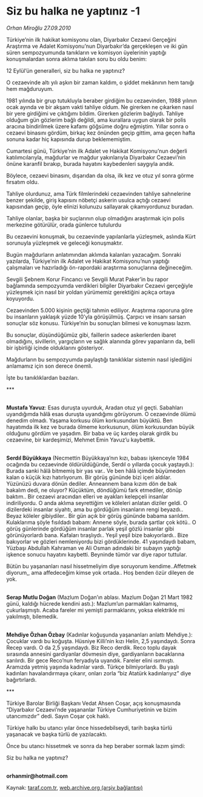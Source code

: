# Siz bu halka ne yaptınız -1

*Orhan Miroğlu 27.09.2010*

<div class="yazi"><p>Türkiye’nin ilk hakikat komisyonu olan, Diyarbakır Cezaevi Gerçeğini Araştırma ve Adalet Komisyonu’nun Diyarbakır’da gerçekleşen ve iki gün süren sempozyumunda tanıkların ve komisyon üyelerinin yaptığı konuşmalardan sonra aklıma takılan soru bu oldu benim:</p>
<p>12 Eylül’ün generalleri, siz bu halka ne yaptınız?</p>
<p>O cezaevinde altı yılı aşkın bir zaman kaldım, o şiddet mekânının hem tanığı hem mağduruyum.</p>
<p>1981 yılında bir grup tutukluyla beraber girdiğim bu cezaevinden, 1988 yılının ocak ayında ve bir akşam vakti tahliye oldum. Ne girerken ne çıkarken nasıl bir yere girdiğimi ve çıktığımı bildim. Girerken gözlerim bağlıydı. Tahliye olduğum gün gözlerim bağlı değildi, ama kurallara uygun olarak bir polis aracına bindirilmek üzere kafamı göğsüme doğru eğmiştim. Yıllar sonra o cezaevi binasını gördüm, birkaç kez önünden geçip gittim, ama geçen hafta sonuna kadar hiç kapısında durup beklememiştim.</p>
<p>Cumartesi günü, Türkiye’nin ilk Adalet ve Hakikat Komisyonu’nun değerli katılımcılarıyla, mağdurlar ve mağdur yakınlarıyla Diyarbakır Cezaevi’nin önüne karanfil bırakıp, burada hayatını kaybedenleri saygıyla andık.</p>
<p>Böylece, cezaevi binasını, dışarıdan da olsa, ilk kez ve otuz yıl sonra görme fırsatım oldu.</p>
<p>Tahliye olurdunuz, ama Türk filmlerindeki cezaevinden tahliye sahnelerine benzer şekilde, giriş kapısını nöbetçi askerin usulca açtığı cezaevi kapısından geçip, öyle elinizi kolunuzu sallayarak çıkamıyordunuz buradan. </p>
<p>Tahliye olanlar, başka bir suçlarının olup olmadığını araştırmak için polis merkezine götürülür, orada günlerce tutulurdu</p>
<p>Bu cezaevini konuşmak, bu cezaevinde yapılanlarla yüzleşmek, aslında Kürt sorunuyla yüzleşmek ve geleceği konuşmaktır.</p>
<p>Bugün mağdurların anlatımından aklımda kalanları yazacağım. Sonraki yazılarda, Türkiye’nin ilk Adalet ve Hakikat Komisyonu’nun yaptığı çalışmaları ve hazırladığı ön-rapordaki araştırma sonuçlarına değineceğim.</p>
<p>Sevgili Şebnem Korur Fincancı ve Sevgili Murat Paker’in bu rapor bağlamında sempozyumda verdikleri bilgiler Diyarbakır Cezaevi gerçeğiyle yüzleşmek için nasıl bir yoldan yürümemiz gerektiğini açıkça ortaya koyuyordu.</p>
<p>Cezaevinden 5.000 kişinin geçtiği tahmin ediliyor. Araştırma raporuna göre bu insanların yaklaşık yüzde 10’yla görüşülmüş. Çarpıcı ve insanı sarsan sonuçlar söz konusu. Türkiye’nin bu sonuçları bilmesi ve konuşması lazım.</p>
<p>Bu sonuçlar, düşündüğümüz gibi, faillerin sadece askerlerden ibaret olmadığını, sivillerin, yargıçların ve sağlık alanında görev yapanların da, belli bir işbirliği içinde olduklarını gösteriyor. </p>
<p>Mağdurların bu sempozyumda paylaştığı tanıklıklar sistemin nasıl işlediğini anlamamız için son derece önemli. </p>
<p>İşte bu tanıklıklardan bazıları.</p>
<p>***</p>
<p><b><br/>Mustafa Yavuz</b>: Esas duruşta uyurduk, Aradan otuz yıl geçti. Sabahları uyandığımda hâlâ esas duruşta uyandığımı görüyorum. O cezaevinde ölümü denedim olmadı. Yaşama korkusu ölüm korkusundan büyüktü. Ben hayatımda ilk kez ve burada ölmeme korkusunun, ölüm korkusundan büyük olduğunu gördüm ve yaşadım. Bir baba ve üç kardeş olarak girdik bu cezaevine, bir kardeşimizi, Mehmet Emin Yavuz’u kaybettik.</p>
<p><b><br/>Serdıl Büyükkaya</b> (Necmettin Büyükkaya’nın kızı, babası işkenceyle 1984 ocağında bu cezaevinde öldürüldüğünde, Serdıl o yıllarda çocuk yaştaydı.): Burada sanki hâlâ bitmemiş bir yas var.. Ve ben hâlâ içimde büyümeden kalan o küçük kızı hatırlıyorum. Bir görüş gününde bizi içeri aldılar. Yüzünüzü duvara dönün dediler. Anneannem bana kızım dön de bak bakalım dedi, ne oluyor? Küçüktüm, döndüğümü fark etmediler, dönüp baktım.. Bir cezaevi aracından elleri ve ayakları kelepçeli insanlar indiriliyordu. O anda aklıma seyrettiğim ve köleleri anlatan diziler geldi. O dizilerdeki insanlar siyahtı, ama bu gördüğüm insanların rengi beyazdı.. Beyaz köleler gibiydiler.. Bir gün açık bir görüş gününde babama sarıldım. Kulaklarıma şöyle fısıldadı babam: Annene söyle, burada şartlar çok kötü.. O görüş günlerinde gördüğüm insanlar parlak yeşil gözlü insanlar gibi görünüyorlardı bana. Kafaları tıraşlıydı.. Yeşil yeşil bize bakıyorlardı.. Bize bakıyorlar ve gözleri nemleniyordu bizi gördüklerinde. 41 yaşındaydı babam, Yüzbaşı Abdullah Kahraman ve Ali Osman adındaki bir subayın yaptığı işkence sonucu hayatını kaybetti. Beyninde tümör var diye rapor tuttular.</p>
<p>Bütün bu yaşananları nasıl hissetmeliyim diye soruyorum kendime..Affetmek diyorum,, ama affedeceğim kimse yok ortada.. Hoş benden özür dileyen de yok. </p>
<p><b><br/>Serap Mutlu Doğan</b> (Mazlum Doğan’ın ablası. Mazlum Doğan 21 Mart 1982 günü, kaldığı hücrede kendini astı.): Mazlum’un parmakları kalmamış, çukurlaşmıştı. Acaba fareler mi yemişti parmaklarını, yoksa elektrikle mi yakılmıştı, bilemedik.</p>
<p><b><br/>Mehdiye Özhan Özbay</b> (Kadınlar koğuşunda yaşananları anlattı Mehdiye.): Çocuklar vardı bu koğuşta. Hüsniye Killi’nin kızı Helin, 2,5 yaşındaydı. Sonra Recep vardı. O da 2,5 yaşındaydı. Biz Reco derdik. Reco toplu dayak sırasında annesini gardiyanlar dövmesin diye, gardiyanların bacaklarına sarılırdı. Bir gece Reco’nun feryadıyla uyandık. Fareler elini ısırmıştı. Aramızda yetmiş yaşında kadınlar vardı. Türkçe bilmiyorlardı. Bu yaşlı kadınları havalandırmaya çıkarır, onları zorla “biz Atatürk kadınlarıyız” diye bağırtırlardı. </p>
<p>***</p>
<p>Türkiye Barolar Birliği Başkanı Vedat Ahsen Coşar, açış konuşmasında “Diyarbakır Cezaevi’nde yaşananlar Türkiye Cumhuriyetinin ve bizim utancımızdır” dedi. Sayın Coşar çok haklı.</p>
<p>Türkiye halkı bu utancı yılar önce hissedebilseydi, tarih başka türlü yaşanacak ve başka türlü de yazılacaktı. </p>
<p>Önce bu utancı hissetmek ve sonra da hep beraber sormak lazım şimdi:</p>
<p>Siz bu halka ne yaptınız?</p>
<p><b><br/>orhanmir@hotmail.com</b></p></div>

Kaynak: [taraf.com.tr](http://www.taraf.com.tr:80/orhan-miroglu/makale-siz-bu-halka-ne-yaptiniz-1.htm), [web.archive.org (arşiv bağlantısı)](http://web.archive.org/web/20100929155016/http://www.taraf.com.tr:80/orhan-miroglu/makale-siz-bu-halka-ne-yaptiniz-1.htm)
